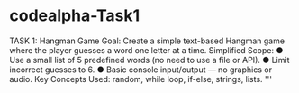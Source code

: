 # codealpha-Task1
TASK 1: Hangman Game
Goal: Create a simple text-based Hangman game where the player guesses a word one letter at a time. 
Simplified Scope: 
● Use a small list of 5 predefined words (no need to use a file or API). 
● Limit incorrect guesses to 6. 
● Basic console input/output — no graphics or audio. 
Key Concepts Used: random, while loop, if-else, strings, lists. '''
